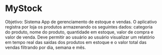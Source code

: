 # MyStock
Objetivo: Sistema App de gerenciamento de estoque e vendas. O aplicativo registra por loja os produtos armazenando os seguintes dados: categoria do produto, nome do produto, quantidade em estoque, valor de compra e valor de venda. Deve permitir ao usuário ao usuário visualizar um relatório em tempo real das saídas dos produtos em estoque e o valor total das vendas filtrando por dia, semana e mês.
